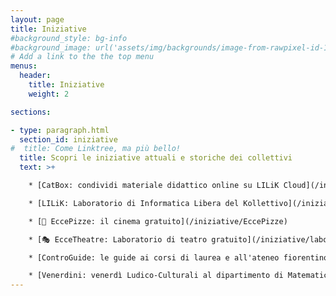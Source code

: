 ```yaml
---
layout: page
title: Iniziative
#background_style: bg-info
#background_image: url('assets/img/backgrounds/image-from-rawpixel-id-1199650-jpeg.jpg')
# Add a link to the the top menu
menus:
  header:
    title: Iniziative
    weight: 2

sections:

- type: paragraph.html
  section_id: iniziative
#  title: Come Linktree, ma più bello!
  title: Scopri le iniziative attuali e storiche dei collettivi
  text: >+

    * [CatBox: condividi materiale didattico online su LILiK Cloud](/iniziative/sopravvivenzadalbasso/catbox)

    * [LILiK: Laboratorio di Informatica Libera del Kollettivo](/iniziative/laboratori/lilik)

    * [🎥 EccePizze: il cinema gratuito](/iniziative/EccePizze)

    * [🎭 EcceTheatre: Laboratorio di teatro gratuito](/iniziative/laboratori/eccetheatre)

    * [ControGuide: le guide ai corsi di laurea e all'ateneo fiorentino scritte dai Collettivi](/iniziative/sopravvivenzadalbasso/controguide)

    * [Venerdini: venerdì Ludico-Culturali al dipartimento di Matematica Ulisse Dini](/iniziative/venerdini)
---
```

<!--
#ho nascosto questo pezzo perché per ora non funziona
- type: portfolio.html
  # this section has always ID 'portfolio'
  #section_id: portfolio
  #background_style: bg-dark
  projects:
    - title: StudentidiSinistra
      text: This is a very short project description.
      # the images are located in:
      # img/portfolio/fullsize
      # img/portfolio/thumbnails
      icon: sds.png
      url: 'link_sds'
    - title: Malpolo
      text: This is a very short project description.
      icon: malpolo.png
      url: '#'
    - title: Filo da Torcere
      text: This is a very short project description.
      icon: ingegneria.png
      url: '#'
    - title: Codice Rosso
      text: This is a very short project description.
      icon: codrosso.png
      url: '#'
    - title: Ark
      text: This is a very short project description.
      icon: ark.png
      url: '#'
    - title: Laboratorio 15
      text: This is a very short project description.
      icon: lab15.png
      url: '#'
    - title: CUMA
      text: This is a very short project description.
      icon: cuma.png
      url: '#'
-->


<!--
#vecchia sintassi pre-Linktree
* [Studenti di Sinistra](link_sds)

* [Malpolo](link_malpolo)

* [Scienze](link_scienze)

* [Filo da Torcere](link_filodatorcere)

* [CUMA](link_cuma)

* [Lab15](link_lab15)

* [Codice Rosso](link_codicerosso)

* [Ark](link_ark)
-->
